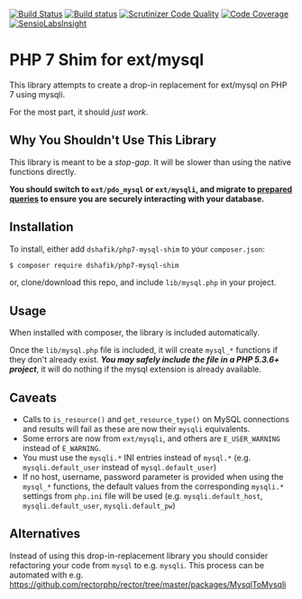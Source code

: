 [![Build Status](https://travis-ci.org/dshafik/php7-mysql-shim.svg?branch=master)](https://travis-ci.org/dshafik/php7-mysql-shim)
[![Build status](https://ci.appveyor.com/api/projects/status/tvj60v4y3o0mn4wp?svg=true)](https://ci.appveyor.com/project/dshafik/php7-mysql-shim)
[![Scrutinizer Code Quality](https://scrutinizer-ci.com/g/dshafik/php7-mysql-shim/badges/quality-score.png?b=master)](https://scrutinizer-ci.com/g/dshafik/php7-mysql-shim/?branch=master)
[![Code Coverage](https://scrutinizer-ci.com/g/dshafik/php7-mysql-shim/badges/coverage.png?b=master)](https://scrutinizer-ci.com/g/dshafik/php7-mysql-shim/?branch=master)
[![SensioLabsInsight](https://insight.sensiolabs.com/projects/43c28e54-9c4a-40b4-9cc9-d6409d781dda/mini.png)](https://insight.sensiolabs.com/projects/43c28e54-9c4a-40b4-9cc9-d6409d781dda)
# PHP 7 Shim for ext/mysql

This library attempts to create a drop-in replacement for ext/mysql on PHP 7 using mysqli.

For the most part, it should _just work_.

## Why You Shouldn't Use This Library

This library is meant to be a _stop-gap_. It will be slower than using the native functions directly.

**You should switch to `ext/pdo_mysql` or `ext/mysqli`, and migrate to [prepared queries](http://php.net/manual/en/pdo.prepared-statements.php) to ensure you are securely interacting with your database.**

## Installation

To install, either add `dshafik/php7-mysql-shim` to your `composer.json`:

```sh
$ composer require dshafik/php7-mysql-shim
```

or, clone/download this repo, and include `lib/mysql.php` in your project.

## Usage

When installed with composer, the library is included automatically. 

Once the `lib/mysql.php` file is included, it will create `mysql_*` functions if they don't already exist. _**You may safely include the file in a PHP 5.3.6+ project**_, it will do nothing if the mysql extension is already available.

## Caveats

- Calls to `is_resource()` and `get_resource_type()` on MySQL connections and results will fail as these are now their `mysqli` equivalents.
- Some errors are now from `ext/mysqli`, and others are `E_USER_WARNING` instead of `E_WARNING`.
- You must use the `mysqli.*` INI entries instead of `mysql.*` (e.g. `mysqli.default_user` instead of `mysql.default_user`)
- If no host, username, password parameter is provided when using the `mysql_*` functions, the default values from the corresponding `mysqli.*` settings from `php.ini` file will be used (e.g. `mysqli.default_host`, `mysqli.default_user`, `mysqli.default_pw`)

## Alternatives

Instead of using this drop-in-replacement library you should consider refactoring your code from `mysql` to e.g. `mysqli`. This process can be automated with e.g. https://github.com/rectorphp/rector/tree/master/packages/MysqlToMysqli
